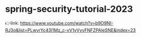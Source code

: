 # spring-security-tutorial-2023
👉link: <https://www.youtube.com/watch?v=b9O9NI-RJ3o&list=PLwvrYc43l1Mz_c-vV1yVyvFNFZPAleSNE&index=23>
